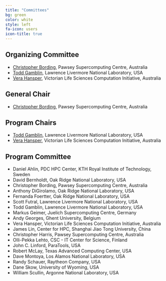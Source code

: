 ```yaml
---
title: "Committees"
bg: green
color: white
style: left
fa-icon: users
icon-title: true
---
```


## Organizing Committee

* [Christopher Bording](http://www.ivec.org/staff/chris-bording/), Pawsey Supercomputing Centre, Australia
* [Todd Gamblin](http://people.llnl.gov/gamblin2), Lawrence Livermore National Laboratory, USA
* [Vera Hansper](https://www.vlsci.org.au/page/peak-computing-facility), Victorian Life Sciences Computation Initiative, Australia

## General Chair

* [Christopher Bording](http://www.ivec.org/staff/chris-bording/), Pawsey Supercomputing Centre, Australia

## Program Chairs

* [Todd Gamblin](http://people.llnl.gov/gamblin2), Lawrence Livermore National Laboratory, USA
* [Vera Hansper](https://www.vlsci.org.au/page/peak-computing-facility), Victorian Life Sciences Computation Initiative, Australia

## Program Committee

* Daniel Ahlin, PDC HPC Center, KTH Royal Institute of Technology, Sweden
* David Bernholdt, Oak Ridge National Laboratory, USA
* Christopher Bording, Pawsey Supercomputing Centre, Australia
* Anthony DiGirolamo, Oak Ridge National Laboratory, USA
* Fernanda Foertter, Oak Ridge National Laboratory, USA
* Scott Futral, Lawrence Livermore National Laboratory, USA
* Todd Gamblin, Lawrence Livermore National Laboratory, USA
* Markus Geimer, Juelich Supercomputing Centre, Germany
* Andy Georges, Ghent University, Belgium
* Vera Hansper, Victorian Life Sciences Computation Initiative, Australia
* James Lin, Center for HPC, Shanghai Jiao Tong University, China
* Christopher Harris, Pawsey Supercomputing Centre, Australia
* Olli-Pekka Lehto, CSC - IT Center for Science, Finland
* John C. Linford, ParaTools, USA
* Robert McLay, Texas Advanced Computing Center, USA
* Dave Montoya, Los Alamos National Laboratory, USA
* Randy Schauer, Raytheon Company, USA
* Dane Skow, University of Wyoming, USA
* William Scullin, Argonne National Laboratory, USA
